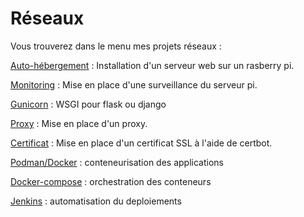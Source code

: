 # Réseaux

Vous trouverez dans le menu mes projets réseaux :

[Auto-hébergement](autohebergement.md) : Installation d'un serveur web sur un rasberry pi.

[Monitoring](monitoring.md) : Mise en place d'une surveillance du serveur pi.

[Gunicorn](gunicorn.md) : WSGI pour flask ou django

[Proxy](proxy.md) : Mise en place d'un proxy.

[Certificat](certificats.md) : Mise en place d'un certificat SSL à l'aide de certbot.

[Podman/Docker](podman.md) : conteneurisation des applications

[Docker-compose](docker-compose.md) : orchestration des conteneurs

[Jenkins](jenkins.md) : automatisation du deploiements